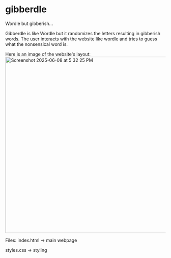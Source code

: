 # gibberdle

Wordle but gibberish...

Gibberdle is like Wordle but it randomizes the letters resulting in gibberish words. The user interacts with the website like wordle and tries to guess what the nonsensical word is. 

Here is an image of the website's layout:
<img width="553" alt="Screenshot 2025-06-08 at 5 32 25 PM" src="https://github.com/user-attachments/assets/475b1e9d-44cb-453e-880c-63d15addf7c6" />


Files:
index.html -> main webpage

styles.css -> styling
